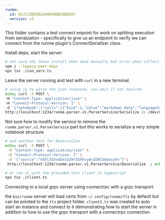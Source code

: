 ```yaml
---
runme:
  id: 01JC1ZKD562A4901RDBZAN2EA7
  version: v3
---
```


This folder contains a test connect enpoint for work on splitting execution from serialzation - specifically to give us an endpoint to verify we can connect from the runme plugin's ConnectSerializer class.

Install deps, start the server:

```sh {"id":"01JC2EZZVAY7STA0RBY917JH61"}
# not sure why these install when done manually but error when collectively installed via package.json, but this flag makes it work here
npm i --legacy-peer-deps
npx tsx ./con_serv.ts

```

Leave the server running and test with `curl` in a new terminal.

```sh {"id":"01JC2FR2CTT9NA6P4P5KWCBRM4"}
# using jq to parse the json response, can omit if not desired
echo; curl -X POST \
-H "Content-Type: application/json" \
-H "Connect-Protocol-Version: 1" \
-d '{"notebook":{"cells":[{"kind":1,"value":"markdown data","languageId":"","metadata":{},"outputs":[]}],"metadata":{},"frontmatter":{"shell":"","cwd":"","skipPrompts":false,"category":"","terminalRows":"","tag":""}}}' \
http://localhost:1234/runme.parser.v1.ParserService/Serialize 2> /dev/null | jq -r ".result" | base64 -d ;echo;echo

```

Not sure how to modify the service to remove the `runme.parser.v1.ParserService` part but this works to serialize a very simple notebook structure

```sh {"id":"01JC2G0R166M5PKMD6T7N5ER9H"}
# and another test for Deserialize
echo; curl -X POST \
 -H "Content-Type: application/json" \
 -H "Connect-Protocol-Version: 1" \
 -d '{"source":"VGhlIG5vdGVib29rIGhhcyAxIGNlbGwocyk="}'\
 http://localhost:1234/runme.parser.v1.ParserService/Deserialize  ; echo;

```

```sh {"id":"01JC2GHY8CRCTH1H5MNJGF9FTH"}
# or run it with the provided test client in typescript
npx tsx ./client.ts
```

Connecting to a local grpc server using connectrpc with a grpc transport.

the `bin/runme` server will load certs from `~/.config/runme/tls` by default but can be pointed to the `tls` project folder. `client2.ts` was created to auto start an instance and connect to it demonstrating how to start the server in addition to how to use the grpc transport with a connectrpc connection.
